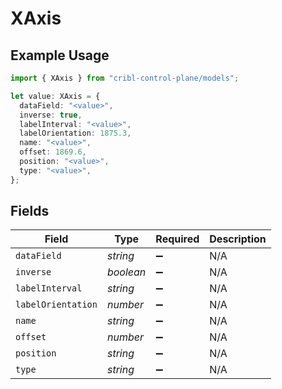 # XAxis

## Example Usage

```typescript
import { XAxis } from "cribl-control-plane/models";

let value: XAxis = {
  dataField: "<value>",
  inverse: true,
  labelInterval: "<value>",
  labelOrientation: 1875.3,
  name: "<value>",
  offset: 1869.6,
  position: "<value>",
  type: "<value>",
};
```

## Fields

| Field              | Type               | Required           | Description        |
| ------------------ | ------------------ | ------------------ | ------------------ |
| `dataField`        | *string*           | :heavy_minus_sign: | N/A                |
| `inverse`          | *boolean*          | :heavy_minus_sign: | N/A                |
| `labelInterval`    | *string*           | :heavy_minus_sign: | N/A                |
| `labelOrientation` | *number*           | :heavy_minus_sign: | N/A                |
| `name`             | *string*           | :heavy_minus_sign: | N/A                |
| `offset`           | *number*           | :heavy_minus_sign: | N/A                |
| `position`         | *string*           | :heavy_minus_sign: | N/A                |
| `type`             | *string*           | :heavy_minus_sign: | N/A                |